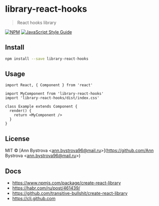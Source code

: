 # library-react-hooks

> React hooks library

[![NPM](https://img.shields.io/npm/v/library-react-hooks.svg)](https://www.npmjs.com/package/library-react-hooks) [![JavaScript Style Guide](https://img.shields.io/badge/code_style-standard-brightgreen.svg)](https://standardjs.com)

## Install

```bash
npm install --save library-react-hooks
```

## Usage

```tsx
import React, { Component } from 'react'

import MyComponent from 'library-react-hooks'
import 'library-react-hooks/dist/index.css'

class Example extends Component {
  render() {
    return <MyComponent />
  }
}
```

## License

MIT © [Ann Bystrova &lt;ann.bystrova96@mail.ru&gt;](https://github.com/Ann Bystrova &lt;ann.bystrova96@mail.ru&gt;)

## Docs

- <https://www.npmjs.com/package/create-react-library>
- <https://habr.com/ru/post/461439/>
- <https://github.com/transitive-bullshit/create-react-library>
- <https://cli.github.com>

